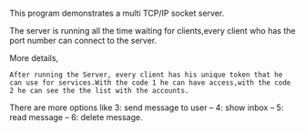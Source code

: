 ﻿This program demonstrates a multi TCP/IP socket server.

The server is running all the time waiting for clients,every client who has the port number can connect to the server.

More details,

	After running the Server, every client has his unique token that he can use for services.With the code 1 he can have access,with the code 2 he can see the the list with the accounts.



There are more options like 3: send message to user – 4: show inbox – 5: read message – 6: delete message.

